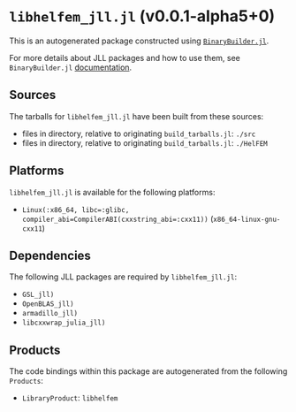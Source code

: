 # `libhelfem_jll.jl` (v0.0.1-alpha5+0)

This is an autogenerated package constructed using [`BinaryBuilder.jl`](https://github.com/JuliaPackaging/BinaryBuilder.jl).

For more details about JLL packages and how to use them, see `BinaryBuilder.jl` [documentation](https://juliapackaging.github.io/BinaryBuilder.jl/dev/jll/).

## Sources

The tarballs for `libhelfem_jll.jl` have been built from these sources:

* files in directory, relative to originating `build_tarballs.jl`: `./src`
* files in directory, relative to originating `build_tarballs.jl`: `./HelFEM`

## Platforms

`libhelfem_jll.jl` is available for the following platforms:

* `Linux(:x86_64, libc=:glibc, compiler_abi=CompilerABI(cxxstring_abi=:cxx11))` (`x86_64-linux-gnu-cxx11`)

## Dependencies

The following JLL packages are required by `libhelfem_jll.jl`:

* `GSL_jll)`
* `OpenBLAS_jll)`
* `armadillo_jll)`
* `libcxxwrap_julia_jll)`

## Products

The code bindings within this package are autogenerated from the following `Products`:

* `LibraryProduct`: `libhelfem`
